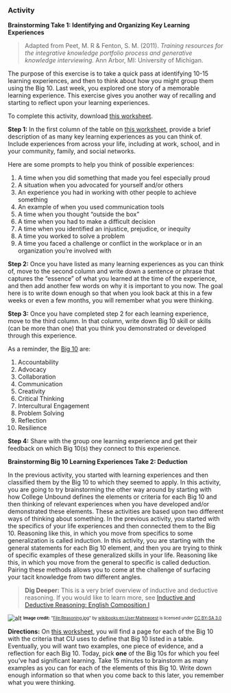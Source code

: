 ### Activity

**Brainstorming Take 1: Identifying and Organizing Key Learning Experiences**

> Adapted from Peet, M. R & Fenton, S. M. (2011). *Training resources for the integrative knowledge portfolio process and generative knowledge interviewing.* Ann Arbor, MI: University of Michigan.

The purpose of this exercise is to take a quick pass at identifying 10-15 learning experiences, and then to think about how you might group them using the Big 10. Last week, you explored one story of a memorable learning experience. This exercise gives you another way of recalling and starting to reflect upon your learning experiences. 

To complete this activity, download [this worksheet](https://docs.google.com/document/d/1ySQfP8qkoep7IERFicWlRNIxaheJ6Pu8/edit?usp=sharing&ouid=112836304020089654681&rtpof=true&sd=true).

**Step 1:** In the first column of the table on [this worksheet](https://docs.google.com/document/d/1ySQfP8qkoep7IERFicWlRNIxaheJ6Pu8/edit?usp=sharing&ouid=112836304020089654681&rtpof=true&sd=true), provide a brief description of as many key learning experiences as you can think of. Include experiences from across your life, including at work, school, and in your community, family, and social networks.

Here are some prompts to help you think of possible experiences:
1. A time when you did something that made you feel especially proud
1. A situation when you advocated for yourself and/or others
1. An experience you had in working with other people to achieve something
1. An example of when you used communication tools
1. A time when you thought “outside the box”
1. A time when you had to make a difficult decision
1. A time when you identified an injustice, prejudice, or inequity
1. A time you worked to solve a problem
1. A time you faced a challenge or conflict in the workplace or in an organization you’re involved with

**Step 2:** Once you have listed as many learning experiences as you can think of, move to the second column and write down a sentence or phrase that captures the “essence” of what you learned at the time of the experience, and then add another few words on why it is important to you now. The goal here is to write down enough so that when you look back at this in a few weeks or even a few months, you will remember what you were thinking.

**Step 3:** Once you have completed step 2 for each learning experience, move to the third column. In that column, write down Big 10 skill or skills (can be more than one) that you think you demonstrated or developed through this experience.  

As a reminder, the [Big 10](https://www.collegeunbound.org/apps/pages/skills) are:

1. Accountability
1. Advocacy
1. Collaboration
1. Communication
1. Creativity
1. Critical Thinking
1. Intercultural Engagement
1. Problem Solving
1. Reflection
1. Resilience

**Step 4:** Share with the group one learning experience and get their feedback on which Big 10(s) they connect to this experience. 

**Brainstorming Big 10 Learning Experiences Take 2: Deduction**

In the previous activity, you started with learning experiences and then classified them by the Big 10 to which they seemed to apply. In this activity, you are going to try brainstorming the other way around by starting with how College Unbound defines the elements or criteria for each Big 10 and then thinking of relevant experiences when you have developed and/or demonstrated these elements.
These activities are based upon two different ways of thinking about something. In the previous activity, you started with the specifics of your life experiences and then connected them to the Big 10. Reasoning like this, in which you move from specifics to some generalization is called induction. In this activity, you are starting with the general statements for each Big 10 element, and then you are trying to think of specific examples of these generalized skills in your life. Reasoning like this, in which you move from the general to specific is called deduction. Pairing these methods allows you to come at the challenge of surfacing your tacit knowledge from two different angles.  

> **Dig Deeper:** This is a very brief overview of inductive and deductive reasoning. If you would like to learn more, see [Inductive and Deductive Reasoning: English Composition I](https://www.kellogg.edu/upload/eng151text/chapter/text-inductive-reasoning/index.html)

![alt](https://upload.wikimedia.org/wikipedia/commons/7/75/Reasoning.jpg)
<sup><sub> **Image credit:** "[File:Reasoning.jpg](https://commons.wikimedia.org/w/index.php?curid=5063618)" by [wikibooks:en:User:Maltewoest](https://en.wikibooks.org/wiki/en:User:Maltewoest)  is licensed under [CC BY-SA 3.0](http://creativecommons.org/licenses/by-sa/3.0/?ref=ccsearch&atype=rich)</sup></sub>

**Directions:** On [this worksheet](https://docs.google.com/document/d/1b8MuSpUsr5404lE0U8yuWgfBTDUGj9I5VJ7kxESujM8/edit?usp=sharing), you will find a page for each of the Big 10 with the criteria that CU uses to define that Big 10 listed in a table. Eventually, you will want two examples, one piece of evidence, and a reflection for each Big 10. 
Today, pick **one** of the Big 10s for which you feel you’ve had significant learning. Take 15 minutes to brainstorm as many examples as you can for each of the elements of this Big 10. Write down enough information so that when you come back to this later, you remember what you were thinking. 
